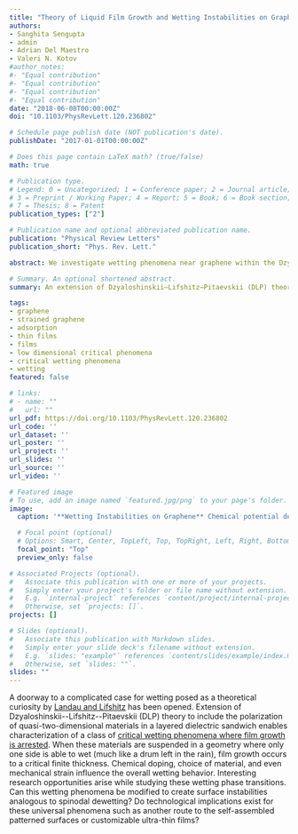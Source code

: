 ```yaml
---
title: "Theory of Liquid Film Growth and Wetting Instabilities on Graphene"
authors:
- Sanghita Sengupta
- admin
- Adrian Del Maestro
- Valeri N. Kotov
#author_notes:
#- "Equal contribution"
#- "Equal contribution"
#- "Equal contribution"
#- "Equal contribution"
date: "2018-06-08T00:00:00Z"
doi: "10.1103/PhysRevLett.120.236802"

# Schedule page publish date (NOT publication's date).
publishDate: "2017-01-01T00:00:00Z"

# Does this page contain LaTeX math? (true/false)
math: true

# Publication type.
# Legend: 0 = Uncategorized; 1 = Conference paper; 2 = Journal article;
# 3 = Preprint / Working Paper; 4 = Report; 5 = Book; 6 = Book section;
# 7 = Thesis; 8 = Patent
publication_types: ["2"]

# Publication name and optional abbreviated publication name.
publication: "Physical Review Letters"
publication_short: "Phys. Rev. Lett."

abstract: We investigate wetting phenomena near graphene within the Dzyaloshinskii-Lifshitz-Pitaevskii theory for light gases of hydrogen, helium, and nitrogen in three different geometries where graphene is either affixed to an insulating substrate, submerged or suspended. We find that the presence of graphene has a significant effect in all configurations. When placed on a substrate, the polarizability of graphene can increase the strength of the total van der Waals force by a factor of 2 near the surface, enhancing the propensity towards wetting. In a suspended geometry unique to two-dimensional materials, where graphene is able to wet on only one side, liquid film growth becomes arrested at a critical thickness, which may trigger surface instabilities and pattern formation analogous to spinodal dewetting. The existence of a mesoscopic critical film with a tunable thickness provides a platform for the study of a continuous wetting transition, as well as the engineering of custom liquid coatings. These phenomena are robust to some mechanical deformations and are also universally present in doped graphene and other two-dimensional materials, such as monolayer dichalcogenides.

# Summary. An optional shortened abstract.
summary: An extension of Dzyaloshinskii–Lifshitz–Pitaevskii (DLP) theory to include the polarization of quasi-two dimensional materials in a layered dielectric sandwich and characterizatize a class of critical wetting phenomena where film growth is arrested.

tags:
- graphene
- strained graphene
- adsorption
- thin films
- films
- low dimensional critical phenomena
- critical wetting phenomena
- wetting
featured: false

# links:
# - name: ""
#   url: ""
url_pdf: https://doi.org/10.1103/PhysRevLett.120.236802
url_code: ''
url_dataset: ''
url_poster: ''
url_project: ''
url_slides: ''
url_source: ''
url_video: ''

# Featured image
# To use, add an image named `featured.jpg/png` to your page's folder. 
image:
  caption: '**Wetting Instabilities on Graphene** Chemical potential dependence in reference to bulk for thickness of liquid films on suspended graphene. This amazing facsimile of a theoretical possibility posed by Landau and Lifshitz is a case of wetting where a stable film of finite thickness only forms below the zero crossing.'

  # Focal point (optional)
  # Options: Smart, Center, TopLeft, Top, TopRight, Left, Right, BottomLeft, Bottom, BottomRight
  focal_point: "Top"
  preview_only: false

# Associated Projects (optional).
#   Associate this publication with one or more of your projects.
#   Simply enter your project's folder or file name without extension.
#   E.g. `internal-project` references `content/project/internal-project/index.md`.
#   Otherwise, set `projects: []`.
projects: []

# Slides (optional).
#   Associate this publication with Markdown slides.
#   Simply enter your slide deck's filename without extension.
#   E.g. `slides: "example"` references `content/slides/example/index.md`.
#   Otherwise, set `slides: ""`.
slides: ""
---
```


A doorway to a complicated case for wetting posed as a theoretical curiosity by
[Landau and Lifshitz](https://www.google.com/books/edition/Statistical_Physics/VzgJN-XPTRsC?hl=en) has been opened. Extension of
Dzyaloshinskii--Lifshitz--Pitaevskii (DLP) theory to include the polarization of
quasi-two-dimensional materials in a layered dielectric sandwich enables
characterization of a class of [critical wetting phenomena where film growth is
arrested](https://doi.org/10.1103/PhysRevLett.120.236802). When these materials are suspended in a geometry
where only one side is able to wet (much like a drum left in the rain), film
growth occurs to a critical finite thickness. Chemical doping, choice of
material, and even mechanical strain influence the overall wetting behavior.
Interesting research opportunities arise while studying these wetting phase
transitions. Can this wetting phenomena be modified to create surface
instabilities analogous to spinodal dewetting? Do technological implications
exist for these universal phenomena such as another route to the self-assembled
patterned surfaces or customizable ultra-thin films?
